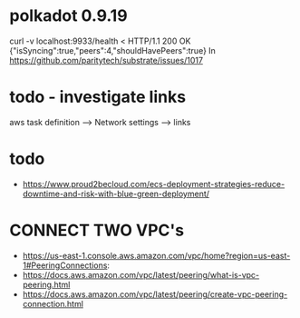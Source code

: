 # polkadot 0.9.19
curl -v localhost:9933/health
< HTTP/1.1 200 OK
{"isSyncing":true,"peers":4,"shouldHavePeers":true}
In
https://github.com/paritytech/substrate/issues/1017

# todo - investigate links
aws task definition --> Network settings --> links

# todo
 - https://www.proud2becloud.com/ecs-deployment-strategies-reduce-downtime-and-risk-with-blue-green-deployment/

# CONNECT TWO VPC's
 - https://us-east-1.console.aws.amazon.com/vpc/home?region=us-east-1#PeeringConnections:
 - https://docs.aws.amazon.com/vpc/latest/peering/what-is-vpc-peering.html
 - https://docs.aws.amazon.com/vpc/latest/peering/create-vpc-peering-connection.html
